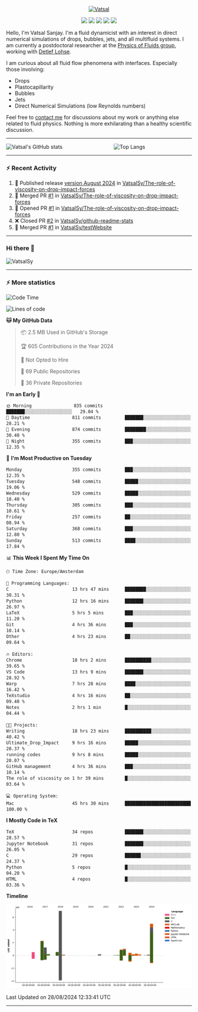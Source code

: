 <center>

[<img alt="Vatsal" width="200px" src="https://www.dropbox.com/s/dxyybgtblo8er6h/Logo_Vatsal_Vector.png?raw=1">](https://www.vatsalsanjay.com)

[<img src="https://img.shields.io/badge/googlescholar-4285F4?&style=for-the-badge&logo=googlescholar&logoColor=white">](https://scholar.google.com/citations?hl=en&user=67aQviYAAAAJ)
[<img src="https://img.shields.io/static/v1.svg?&style=for-the-badge&logo=ResearchGate&label=&message=ResearchGate&logoColor=white&color=green">](https://www.researchgate.net/profile/Vatsal-Sanjay-2)
[<img src="https://img.shields.io/badge/twitter-1DA1F2?&style=for-the-badge&logo=twitter&logoColor=white">](https://twitter.com/VatsalSanjay)
[<img src="https://img.shields.io/badge/linkedin-0A66C2?&style=for-the-badge&logo=linkedin">](https://www.linkedin.com/in/vatsalsanjay/)
[<img src="https://img.shields.io/badge/orcid-A6CE39?&style=for-the-badge&logo=orcid&logoColor=white">](https://orcid.org/0000-0002-4293-6099)

</center>

Hello, I'm Vatsal Sanjay. I'm a fluid dynamicist with an interest in direct numerical simulations of drops, bubbles, jets, and all multifluid systems. I am currently a postdoctoral researcher at the [Physics of Fluids group](https://pof.tnw.utwente.nl), working with [Detlef Lohse](https://en.wikipedia.org/wiki/Detlef_Lohse). 

I am curious about all fluid flow phenomena with interfaces. Especially those involving:

- Drops
- Plastocapillarity
- Bubbles
- Jets
- Direct Numerical Simulations (low Reynolds numbers)

Feel free to [contact me](mailto:contact@vatsalsanjay.com) for discussions about my work or anything else related to fluid physics. Nothing is more exhilarating than a healthy scientific discussion.

<!-- ![Vatsal's GitHub stats](https://github-readme-stats-xi-wine-74.vercel.app/api?username=VatsalSy&show_icons=true&theme=vision-friendly-dark)

![Top Langs](https://github-readme-stats-xi-wine-74.vercel.app/api/top-langs/?username=VatsalSy&layout=compact&theme=vision-friendly-dark) -->

---
<div style="display: flex; justify-content: space-between;">
    <img src="https://github-readme-stats-xi-wine-74.vercel.app/api?username=VatsalSy&show_icons=true&theme=vision-friendly-dark" alt="Vatsal's GitHub stats" style="width: 55%;">
    <img src="https://github-readme-stats-xi-wine-74.vercel.app/api/top-langs/?username=VatsalSy&layout=compact&theme=vision-friendly-dark" alt="Top Langs" style="width: 42%;">
</div>

---

### :zap: Recent Activity

<!--START_SECTION:activity-->
1. 🚀 Published release [version August 2024](https://github.com/VatsalSy/The-role-of-viscosity-on-drop-impact-forces/releases/tag/v1.0) in [VatsalSy/The-role-of-viscosity-on-drop-impact-forces](https://github.com/VatsalSy/The-role-of-viscosity-on-drop-impact-forces)
2. 🎉 Merged PR [#1](https://github.com/VatsalSy/The-role-of-viscosity-on-drop-impact-forces/pull/1) in [VatsalSy/The-role-of-viscosity-on-drop-impact-forces](https://github.com/VatsalSy/The-role-of-viscosity-on-drop-impact-forces)
3. 💪 Opened PR [#1](https://github.com/VatsalSy/The-role-of-viscosity-on-drop-impact-forces/pull/1) in [VatsalSy/The-role-of-viscosity-on-drop-impact-forces](https://github.com/VatsalSy/The-role-of-viscosity-on-drop-impact-forces)
4. ❌ Closed PR [#2](https://github.com/VatsalSy/github-readme-stats/pull/2) in [VatsalSy/github-readme-stats](https://github.com/VatsalSy/github-readme-stats)
5. 🎉 Merged PR [#1](https://github.com/VatsalSy/testWebsite/pull/1) in [VatsalSy/testWebsite](https://github.com/VatsalSy/testWebsite)
<!--END_SECTION:activity-->
---

### Hi there 👋
<p align="left"> <img src="https://komarev.com/ghpvc/?username=VatsalSy&label=Profile%20views&color=orange&style=for-the-badge" alt="VatsalSy" /> </p>

---
### :zap: More statistics

<!--START_SECTION:waka-->
![Code Time](http://img.shields.io/badge/Code%20Time-246%20hrs%2031%20mins-blue)

![Lines of code](https://img.shields.io/badge/From%20Hello%20World%20I%27ve%20Written-20.3%20million%20lines%20of%20code-blue)

**🐱 My GitHub Data** 

> 📦 2.5 MB Used in GitHub's Storage 
 > 
> 🏆 605 Contributions in the Year 2024
 > 
> 🚫 Not Opted to Hire
 > 
> 📜 69 Public Repositories 
 > 
> 🔑 36 Private Repositories 
 > 
**I'm an Early 🐤** 

```text
🌞 Morning                835 commits         ███████░░░░░░░░░░░░░░░░░░   29.04 % 
🌆 Daytime                811 commits         ███████░░░░░░░░░░░░░░░░░░   28.21 % 
🌃 Evening                874 commits         ████████░░░░░░░░░░░░░░░░░   30.40 % 
🌙 Night                  355 commits         ███░░░░░░░░░░░░░░░░░░░░░░   12.35 % 
```
📅 **I'm Most Productive on Tuesday** 

```text
Monday                   355 commits         ███░░░░░░░░░░░░░░░░░░░░░░   12.35 % 
Tuesday                  548 commits         █████░░░░░░░░░░░░░░░░░░░░   19.06 % 
Wednesday                529 commits         █████░░░░░░░░░░░░░░░░░░░░   18.40 % 
Thursday                 305 commits         ███░░░░░░░░░░░░░░░░░░░░░░   10.61 % 
Friday                   257 commits         ██░░░░░░░░░░░░░░░░░░░░░░░   08.94 % 
Saturday                 368 commits         ███░░░░░░░░░░░░░░░░░░░░░░   12.80 % 
Sunday                   513 commits         ████░░░░░░░░░░░░░░░░░░░░░   17.84 % 
```


📊 **This Week I Spent My Time On** 

```text
🕑︎ Time Zone: Europe/Amsterdam

💬 Programming Languages: 
C                        13 hrs 47 mins      ████████░░░░░░░░░░░░░░░░░   30.31 % 
Python                   12 hrs 16 mins      ███████░░░░░░░░░░░░░░░░░░   26.97 % 
LaTeX                    5 hrs 5 mins        ███░░░░░░░░░░░░░░░░░░░░░░   11.20 % 
Git                      4 hrs 36 mins       ███░░░░░░░░░░░░░░░░░░░░░░   10.14 % 
Other                    4 hrs 23 mins       ██░░░░░░░░░░░░░░░░░░░░░░░   09.64 % 

🔥 Editors: 
Chrome                   18 hrs 2 mins       ██████████░░░░░░░░░░░░░░░   39.65 % 
VS Code                  13 hrs 9 mins       ███████░░░░░░░░░░░░░░░░░░   28.92 % 
Warp                     7 hrs 28 mins       ████░░░░░░░░░░░░░░░░░░░░░   16.42 % 
TeXstudio                4 hrs 16 mins       ██░░░░░░░░░░░░░░░░░░░░░░░   09.40 % 
Notes                    2 hrs 1 min         █░░░░░░░░░░░░░░░░░░░░░░░░   04.44 % 

🐱‍💻 Projects: 
Writing                  18 hrs 23 mins      ██████████░░░░░░░░░░░░░░░   40.42 % 
Ultimate_Drop_Impact     9 hrs 16 mins       █████░░░░░░░░░░░░░░░░░░░░   20.37 % 
running codes            9 hrs 8 mins        █████░░░░░░░░░░░░░░░░░░░░   20.07 % 
GitHub management        4 hrs 36 mins       ███░░░░░░░░░░░░░░░░░░░░░░   10.14 % 
The role of viscosity on 1 hr 39 mins        █░░░░░░░░░░░░░░░░░░░░░░░░   03.64 % 

💻 Operating System: 
Mac                      45 hrs 30 mins      █████████████████████████   100.00 % 
```

**I Mostly Code in TeX** 

```text
TeX                      34 repos            ███████░░░░░░░░░░░░░░░░░░   28.57 % 
Jupyter Notebook         31 repos            ███████░░░░░░░░░░░░░░░░░░   26.05 % 
C                        29 repos            ██████░░░░░░░░░░░░░░░░░░░   24.37 % 
Python                   5 repos             █░░░░░░░░░░░░░░░░░░░░░░░░   04.20 % 
HTML                     4 repos             █░░░░░░░░░░░░░░░░░░░░░░░░   03.36 % 
```



**Timeline**

![Lines of Code chart](https://raw.githubusercontent.com/VatsalSy/VatsalSy/main/assets/bar_graph.png)


 Last Updated on 28/08/2024 12:33:41 UTC
<!--END_SECTION:waka-->
---
